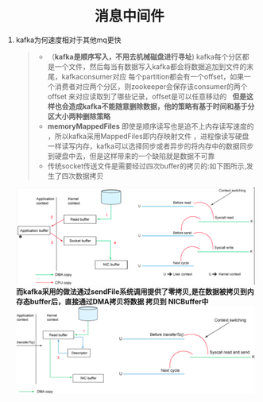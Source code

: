 #                   <center>消息中间件


1. kafka为何速度相对于其他mq更快      

     >*    （**kafka是顺序写入，不用去机械磁盘进行寻址**)  kafka每个分区都是一个文件，然后每当有数据写入kafka都会将数据追加到文件的末尾，kafkaconsumer对应 每个partition都会有一个offset，如果一个消费者对应两个分区，则zookeeper会保存该consumer的两个offset 来对应读取到了哪些记录，offset是可以任意移动的   &nbsp; **但是这样也会造成kafka不能随意删除数据，他的策略有基于时间和基于分区大小两种删除策略**  
     >  * **memoryMappedFiles** 即使是顺序读写也是追不上内存读写速度的 ，所以kafka采用MappedFiles即内存映射文件 ，进程像读写硬盘一样读写内存，kafka可以选择同步或者异步的将内存中的数据同步到硬盘中去，但是这样带来的一个缺陷就是数据不可靠
     >   *  传统socket传送文件是需要经过四次buffer的拷贝的:如下图所示,发生了四次数据拷贝
        

      ![kafka.socket](/assets/kafka.socket_11sefkawy.jpg)  
      **而kafka采用的做法通过sendFile系统调用提供了零拷贝,是在数据被拷贝到内存态buffer后，直接通过DMA拷贝将数据 拷贝到 NICBuffer中**
      ![NIO](/assets/NIO.png)  
    